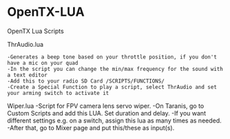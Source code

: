 # OpenTX-LUA
OpenTX Lua Scripts

ThrAudio.lua

	-Generates a beep tone based on your throttle position, if you don't have a mic on your quad
	-In the script you can change the min/max frequency for the sound with a text editor
	-Add this to your radio SD Card /SCRIPTS/FUNCTIONS/
	-Create a Special Function to play a script, select ThrAudio and set your arming switch to activate it
  
Wiper.lua
	-Script for FPV camera lens servo wiper.
	-On Taranis, go to Custom Scripts and add this LUA. Set duration and delay.
	-If you want different settings e.g. on a switch, assign this lua as many times as needed. 
	-After that, go to Mixer page and put this/these as input(s).
